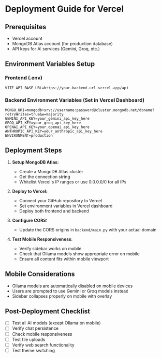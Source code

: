 
# Deployment Guide for Vercel

## Prerequisites
- Vercel account
- MongoDB Atlas account (for production database)
- API keys for AI services (Gemini, Groq, etc.)

## Environment Variables Setup

### Frontend (.env)
```
VITE_API_BASE_URL=https://your-backend-url.vercel.app/api
```

### Backend Environment Variables (Set in Vercel Dashboard)
```
MONGO_URI=mongodb+srv://username:password@cluster.mongodb.net/dbname?retryWrites=true&w=majority
GEMINI_API_KEY=your_gemini_api_key_here
GROQ_API_KEY=your_groq_api_key_here
OPENAI_API_KEY=your_openai_api_key_here
ANTHROPIC_API_KEY=your_anthropic_api_key_here
ENVIRONMENT=production
```

## Deployment Steps

1. **Setup MongoDB Atlas:**
   - Create a MongoDB Atlas cluster
   - Get the connection string
   - Whitelist Vercel's IP ranges or use 0.0.0.0/0 for all IPs

2. **Deploy to Vercel:**
   - Connect your GitHub repository to Vercel
   - Set environment variables in Vercel dashboard
   - Deploy both frontend and backend

3. **Configure CORS:**
   - Update the CORS origins in `backend/main.py` with your actual domain

4. **Test Mobile Responsiveness:**
   - Verify sidebar works on mobile
   - Check that Ollama models show appropriate error on mobile
   - Ensure all content fits within mobile viewport

## Mobile Considerations
- Ollama models are automatically disabled on mobile devices
- Users are prompted to use Gemini or Groq models instead
- Sidebar collapses properly on mobile with overlay

## Post-Deployment Checklist
- [ ] Test all AI models (except Ollama on mobile)
- [ ] Verify chat persistence
- [ ] Check mobile responsiveness
- [ ] Test file uploads
- [ ] Verify web search functionality
- [ ] Test theme switching
